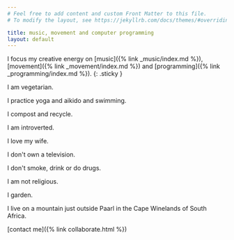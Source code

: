 ```yaml
---
# Feel free to add content and custom Front Matter to this file.
# To modify the layout, see https://jekyllrb.com/docs/themes/#overriding-theme-defaults

title: music, movement and computer programming
layout: default
---
```


I focus my creative energy on [music]({% link _music/index.md %}), [movement]({% link _movement/index.md %}) and [programming]({% link _programming/index.md %}).
{: .sticky }

I am vegetarian.

I practice yoga and aikido and swimming.

I compost and recycle.

I am introverted.

I love my wife.

I don't own a television. 

I don't smoke, drink or do drugs. 

I am not religious.

I garden.

I live on a mountain just outside Paarl in the Cape Winelands of South Africa.

[contact me]({% link collaborate.html %})

<script>
document.addEventListener("DOMContentLoaded", (e) => {

    var sticky = document.querySelector('.sticky');

    linebreakNav();
    var ticking = false;
    window.addEventListener("scroll", () => {
        if (!ticking) {
            window.requestAnimationFrame(() => {
                stickyNav();
                ticking = false;
            });
            ticking = true;
        }
    });
    window.addEventListener("resize", () => {
    linebreakNav().then(() => {
            if (!ticking) {
                window.requestAnimationFrame(() => {
                    stickyNav();
                    ticking = false;
                });
                ticking = true;
            }
        });
    });
    
    function stickyNav() {
        var position = sticky.getBoundingClientRect().top;
        var height = sticky.getBoundingClientRect().height;
        if(position == 0) {
            sticky.style.top = `-${height/2}px`;
        }
    }
    function linebreakNav() {
        var content = sticky.innerHTML;
        if (window.matchMedia('screen and (max-width: 768px)').matches) {
            if(content.indexOf('<br>') < 0) {
                sticky.innerHTML = content.substring(0, 30) + "<br>" + content.substring(30);
            }
        } else {
            sticky.innerHTML = content.replace("<br>", "");
        }
        return Promise.resolve();
    }
});


</script>




